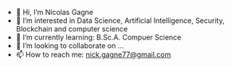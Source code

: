 - 👋 Hi, I’m Nicolas Gagne
- 👀 I’m interested in Data Science, Artificial Intelligence, Security, Blockchain and computer science
- 🌱 I’m currently learning: B.Sc.A. Compuer Science
- 💞️ I’m looking to collaborate on ...
- 📫 How to reach me: nick.gagne77@gmail.com
